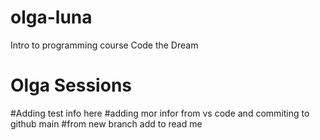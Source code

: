 # olga-luna

Intro to programming course Code the Dream

# Olga Sessions

#Adding test info here
#adding mor infor from vs code and commiting to github main
#from new branch add to read me
